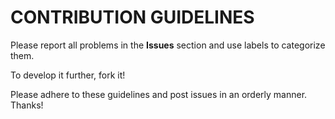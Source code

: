 # CONTRIBUTION GUIDELINES
Please report all problems in the **Issues** section and use labels to categorize them.

To develop it further, fork it!

Please adhere to these guidelines and post issues in an orderly manner. Thanks!
